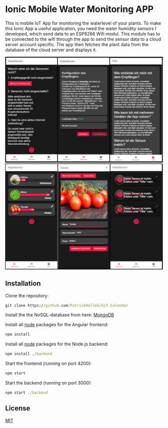 # Ionic Mobile Water Monitoring APP

This is mobile IoT App for monitoring the waterlevel of your plants.
To make this Ionic App a useful application, you need the water humidity sensors I developed, which send data to an ESP8266 Wifi modul. This module has to be connected to the wifi through the app to send the sensor data to a cloud server account specific. The app then fetches the plant data from the database of the cloud server and displays it.

![Ionic App](https://raw.githubusercontent.com/PatrickHallek/Water-Monitor/master/src/assets/Watermonitor-1.png)
![Ionic App](https://raw.githubusercontent.com/PatrickHallek/Water-Monitor/master/src/assets/Watermonitor-2.png)

## Installation

Clone the repository:

```cmd
git clone https://github.com/PatrickHallek/Gif-Calendar
```

Install the the NoSQL-database from here: [MongoDB](https://www.mongodb.com/download-center/community)

Install all [node](https://nodejs.org/en/) packages for the Angular frontend:

```cmd
npm install
```

Install all [node](https://nodejs.org/en/) packages for the Node.js backend:

```cmd
npm install ./backend
```

Start the frontend (running on port 4200):

```cmd
npm start
```

Start the backend (running on port 3000):

```cmd
npm start ./backend
```

## License

[MIT](https://choosealicense.com/licenses/mit/)
